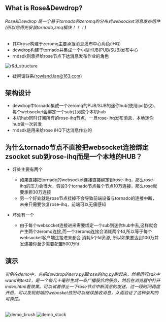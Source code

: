 ## What is Rose&Dewdrop?
###### Rose&Dewdrop 是一个基于tornado和zeromq的分布式websocket消息发布组件(所以您得先安装tornado,zmq模块！！！)
* 其中rose构建于zeromq主要承担消息发布中心角色(iHQ)
* dewdrop构建于tornado并集成一个小型HUB(PUB/SUB)发布中心
* rndsdk则承担给rose节点下达消息发布作业的角色

![r&d_structure](rdstu.png)

* 疑问请联系(rowland.lan@163.com)

## 架构设计
* dewdrop中tornado集成一个zeromq的PUB/SUB的迷你hub(使用ipc协议)，每个websocket会绑定一个sub订阅这个本机hub
* 本机hub同时订阅所有的rose-ihq节点，一旦rose-ihq发布消息，本地迷你hub做一次转发
* rndsdk是用来给rose iHQ下达消息作业的


## 为什么tornado节点不直接把websocket连接绑定zsocket sub到rose-ihq而是一个本地的HUB？

* 好处主要有两个
    *   如果直接把tornado的websocket连接直接绑定到rose-ihq，那么rose-ihq的压力会很大，假设3个tornado节点每个节点10万连接，那么rose就要承担30万连接
    *   另一个好处就是rose节点挂掉不会导致前端设备与tornado的连接中断，未来只需要恢复rose-ihq，前端可以无痛感知

* 坏处有一个
    *   由于每个websocket连接进来需要绑定一个sub到迷你hub中去,这样就会产生两个zeromq连接,而一个zeromq连接会消耗两个fd,所以等于每个websocket客户端连接进来都会
    消耗5个fd资源, 所以如果要达到100万并发连接你至少需要配置500万fd.

## 演示
###### 实例在demo中，先把dewdrop的serv.py跟rose的ihq.py跑起来，然后运行sdk中wand的test2，是一个每几十毫秒生成一条广播股价的服务，然后在浏览器中打开index.html看效果。可以试着停止一下rose节点中断消息的发送，过一段时间再度开启，可以发现前端的webosket依旧可以继续接收消息，从而验证了这种架构的可靠性。

![demo_brush](cvb.gif)
![demo_stock](stock.gif)

